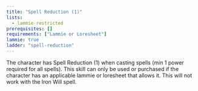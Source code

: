 ```yaml
---
title: "Spell Reduction (1)"
lists:
  - lammie-restricted
prerequisites: []
requirements: ["Lammie or Loresheet"]
lammie: true
ladder: "spell-reduction"
---
```


The character has Spell Reduction (1) when casting spells (min 1 power required for all spells). This skill can only be used or purchased if the character has an applicable lammie or loresheet that allows it. This will not work with the Iron Will spell.
